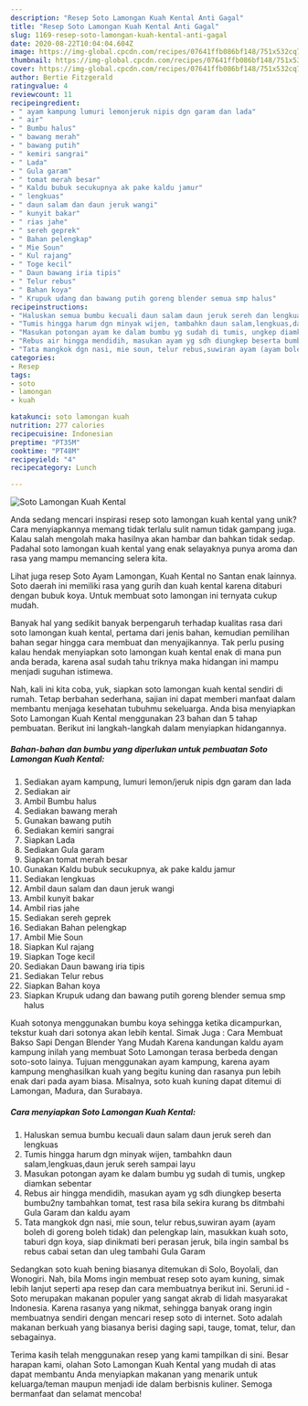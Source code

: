 ```yaml
---
description: "Resep Soto Lamongan Kuah Kental Anti Gagal"
title: "Resep Soto Lamongan Kuah Kental Anti Gagal"
slug: 1169-resep-soto-lamongan-kuah-kental-anti-gagal
date: 2020-08-22T10:04:04.604Z
image: https://img-global.cpcdn.com/recipes/07641ffb086bf148/751x532cq70/soto-lamongan-kuah-kental-foto-resep-utama.jpg
thumbnail: https://img-global.cpcdn.com/recipes/07641ffb086bf148/751x532cq70/soto-lamongan-kuah-kental-foto-resep-utama.jpg
cover: https://img-global.cpcdn.com/recipes/07641ffb086bf148/751x532cq70/soto-lamongan-kuah-kental-foto-resep-utama.jpg
author: Bertie Fitzgerald
ratingvalue: 4
reviewcount: 11
recipeingredient:
- " ayam kampung lumuri lemonjeruk nipis dgn garam dan lada"
- " air"
- " Bumbu halus"
- " bawang merah"
- " bawang putih"
- " kemiri sangrai"
- " Lada"
- " Gula garam"
- " tomat merah besar"
- " Kaldu bubuk secukupnya ak pake kaldu jamur"
- " lengkuas"
- " daun salam dan daun jeruk wangi"
- " kunyit bakar"
- " rias jahe"
- " sereh geprek"
- " Bahan pelengkap"
- " Mie Soun"
- " Kul rajang"
- " Toge kecil"
- " Daun bawang iria tipis"
- " Telur rebus"
- " Bahan koya"
- " Krupuk udang dan bawang putih goreng blender semua smp halus"
recipeinstructions:
- "Haluskan semua bumbu kecuali daun salam daun jeruk sereh dan lengkuas"
- "Tumis hingga harum dgn minyak wijen, tambahkn daun salam,lengkuas,daun jeruk sereh sampai layu"
- "Masukan potongan ayam ke dalam bumbu yg sudah di tumis, ungkep diamkan sebentar"
- "Rebus air hingga mendidih, masukan ayam yg sdh diungkep beserta bumbu2ny tambahkan tomat, test rasa bila sekira kurang bs ditmbahi Gula Garam dan kaldu ayam"
- "Tata mangkok dgn nasi, mie soun, telur rebus,suwiran ayam (ayam boleh di goreng boleh tidak) dan pelengkap lain, masukkan kuah soto, taburi dgn koya, siap dinikmati beri perasan jeruk, bila ingin sambal bs rebus cabai setan dan uleg tambahi Gula Garam"
categories:
- Resep
tags:
- soto
- lamongan
- kuah

katakunci: soto lamongan kuah 
nutrition: 277 calories
recipecuisine: Indonesian
preptime: "PT35M"
cooktime: "PT48M"
recipeyield: "4"
recipecategory: Lunch

---
```



![Soto Lamongan Kuah Kental](https://img-global.cpcdn.com/recipes/07641ffb086bf148/751x532cq70/soto-lamongan-kuah-kental-foto-resep-utama.jpg)

Anda sedang mencari inspirasi resep soto lamongan kuah kental yang unik? Cara menyiapkannya memang tidak terlalu sulit namun tidak gampang juga. Kalau salah mengolah maka hasilnya akan hambar dan bahkan tidak sedap. Padahal soto lamongan kuah kental yang enak selayaknya punya aroma dan rasa yang mampu memancing selera kita.

Lihat juga resep Soto Ayam Lamongan, Kuah Kental no Santan enak lainnya. Soto daerah ini memiliki rasa yang gurih dan kuah kental karena ditaburi dengan bubuk koya. Untuk membuat soto lamongan ini ternyata cukup mudah.

Banyak hal yang sedikit banyak berpengaruh terhadap kualitas rasa dari soto lamongan kuah kental, pertama dari jenis bahan, kemudian pemilihan bahan segar hingga cara membuat dan menyajikannya. Tak perlu pusing kalau hendak menyiapkan soto lamongan kuah kental enak di mana pun anda berada, karena asal sudah tahu triknya maka hidangan ini mampu menjadi suguhan istimewa.


Nah, kali ini kita coba, yuk, siapkan soto lamongan kuah kental sendiri di rumah. Tetap berbahan sederhana, sajian ini dapat memberi manfaat dalam membantu menjaga kesehatan tubuhmu sekeluarga. Anda bisa menyiapkan Soto Lamongan Kuah Kental menggunakan 23 bahan dan 5 tahap pembuatan. Berikut ini langkah-langkah dalam menyiapkan hidangannya.

<!--inarticleads1-->

##### Bahan-bahan dan bumbu yang diperlukan untuk pembuatan Soto Lamongan Kuah Kental:

1. Sediakan  ayam kampung, lumuri lemon/jeruk nipis dgn garam dan lada
1. Sediakan  air
1. Ambil  Bumbu halus
1. Sediakan  bawang merah
1. Gunakan  bawang putih
1. Sediakan  kemiri sangrai
1. Siapkan  Lada
1. Sediakan  Gula garam
1. Siapkan  tomat merah besar
1. Gunakan  Kaldu bubuk secukupnya, ak pake kaldu jamur
1. Sediakan  lengkuas
1. Ambil  daun salam dan daun jeruk wangi
1. Ambil  kunyit bakar
1. Ambil  rias jahe
1. Sediakan  sereh geprek
1. Sediakan  Bahan pelengkap
1. Ambil  Mie Soun
1. Siapkan  Kul rajang
1. Siapkan  Toge kecil
1. Sediakan  Daun bawang iria tipis
1. Sediakan  Telur rebus
1. Siapkan  Bahan koya
1. Siapkan  Krupuk udang dan bawang putih goreng blender semua smp halus


Kuah sotonya menggunakan bumbu koya sehingga ketika dicampurkan, tekstur kuah dari sotonya akan lebih kental. Simak Juga : Cara Membuat Bakso Sapi Dengan Blender Yang Mudah Karena kandungan kaldu ayam kampung inilah yang membuat Soto Lamongan terasa berbeda dengan soto-soto lainya. Tujuan menggunakan ayam kampung, karena ayam kampung menghasilkan kuah yang begitu kuning dan rasanya pun lebih enak dari pada ayam biasa. Misalnya, soto kuah kuning dapat ditemui di Lamongan, Madura, dan Surabaya. 

<!--inarticleads2-->

##### Cara menyiapkan Soto Lamongan Kuah Kental:

1. Haluskan semua bumbu kecuali daun salam daun jeruk sereh dan lengkuas
1. Tumis hingga harum dgn minyak wijen, tambahkn daun salam,lengkuas,daun jeruk sereh sampai layu
1. Masukan potongan ayam ke dalam bumbu yg sudah di tumis, ungkep diamkan sebentar
1. Rebus air hingga mendidih, masukan ayam yg sdh diungkep beserta bumbu2ny tambahkan tomat, test rasa bila sekira kurang bs ditmbahi Gula Garam dan kaldu ayam
1. Tata mangkok dgn nasi, mie soun, telur rebus,suwiran ayam (ayam boleh di goreng boleh tidak) dan pelengkap lain, masukkan kuah soto, taburi dgn koya, siap dinikmati beri perasan jeruk, bila ingin sambal bs rebus cabai setan dan uleg tambahi Gula Garam


Sedangkan soto kuah bening biasanya ditemukan di Solo, Boyolali, dan Wonogiri. Nah, bila Moms ingin membuat resep soto ayam kuning, simak lebih lanjut seperti apa resep dan cara membuatnya berikut ini. Seruni.id - Soto merupakan makanan populer yang sangat akrab di lidah masyarakat Indonesia. Karena rasanya yang nikmat, sehingga banyak orang ingin membuatnya sendiri dengan mencari resep soto di internet. Soto adalah makanan berkuah yang biasanya berisi daging sapi, tauge, tomat, telur, dan sebagainya. 

Terima kasih telah menggunakan resep yang kami tampilkan di sini. Besar harapan kami, olahan Soto Lamongan Kuah Kental yang mudah di atas dapat membantu Anda menyiapkan makanan yang menarik untuk keluarga/teman maupun menjadi ide dalam berbisnis kuliner. Semoga bermanfaat dan selamat mencoba!
